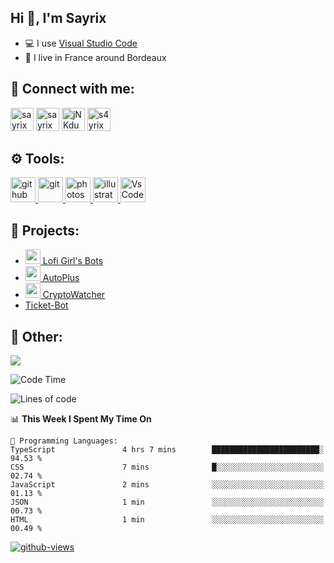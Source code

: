 ## Hi 👋, I'm Sayrix

- 💻 I use [Visual Studio Code](https://code.visualstudio.com/)
- 🥖 I live in France around Bordeaux

## 🔗 Connect with me:
<p align="left">
<a href="https://twitter.com/Sayrix_"><img src="https://i.imgur.com/zVwbWwf.png" alt="sayrix" width="37" height="37" /></a> 
<a href="https://www.youtube.com/c/sayrix"><img src="https://i.imgur.com/qZBU7AO.png" alt="sayrix" width="37"  height="37" /></a> 
<a href="https://discord.gg/VasYV6MEJy"><img src="https://i.imgur.com/nsVOefF.png" alt="jNKdusJ" width="37" height="37" /></a>
<a href="https://www.twitch.tv/s4yrix"><img src="https://i.imgur.com/0pAkilW.png" alt="s4yrix" width="37" height="37" /></a>
</p>

## ⚙️ Tools:
<p align="left"> <a href="https://github.com/" target="_blank"> <img src="https://raw.githubusercontent.com/coderjojo/coderjojo/master/img/github.svg" alt="github" width="40" height="40"/> </a> <a href="https://git-scm.com/" target="_blank"> <img src="https://www.vectorlogo.zone/logos/git-scm/git-scm-icon.svg" alt="git" width="40" height="40"/> </a> <a href="https://www.photoshop.com/en" target="_blank"> <img src="https://upload.wikimedia.org/wikipedia/commons/a/af/Adobe_Photoshop_CC_icon.svg" alt="photoshop" width="40" height="40"/> </a> <a href="https://www.adobe.com/in/products/illustrator.html" target="_blank"> <img src="https://upload.wikimedia.org/wikipedia/commons/f/fb/Adobe_Illustrator_CC_icon.svg" alt="illustrator" width="40" height="40"/> </a> <a href="https://code.visualstudio.com/" target="_blank"> <img src="https://upload.wikimedia.org/wikipedia/commons/9/9a/Visual_Studio_Code_1.35_icon.svg" alt="VsCode" width="40" height="40"/> </a></p>

## 🚩 Projects:
- [<img src="https://cdn.discordapp.com/avatars/634818840542445580/c4602b4b2c327228e903ab6f99e059ed.png" width="24"/> Lofi Girl's Bots](https://bot.lofigirl.com)
- [<img src="https://autoplus.gg/autoplus.png" width="24"/> AutoPlus](https://autoplus.gg)
- [<img src="https://cdn.discordapp.com/avatars/956586999102472222/1f31a078427e78086c174921237ced67.png" width="24"/> CryptoWatcher](https://top.gg/bot/956586999102472222)
- [Ticket-Bot](https://github.com/Sayrix/ticket-bot)

## 📜 Other:

<img src="https://lanyard-profile-readme.vercel.app/api/629031362351071252">

<!--START_SECTION:waka-->
![Code Time](http://img.shields.io/badge/Code%20Time-1%2C435%20hrs%2051%20mins-blue)

![Lines of code](https://img.shields.io/badge/From%20Hello%20World%20I%27ve%20Written-274.6%20thousand%20lines%20of%20code-blue)

📊 **This Week I Spent My Time On** 

```text
💬 Programming Languages: 
TypeScript               4 hrs 7 mins        ████████████████████████░   94.53 % 
CSS                      7 mins              █░░░░░░░░░░░░░░░░░░░░░░░░   02.74 % 
JavaScript               2 mins              ░░░░░░░░░░░░░░░░░░░░░░░░░   01.13 % 
JSON                     1 min               ░░░░░░░░░░░░░░░░░░░░░░░░░   00.73 % 
HTML                     1 min               ░░░░░░░░░░░░░░░░░░░░░░░░░   00.49 % 
```


<!--END_SECTION:waka-->

[![github-views](https://komarev.com/ghpvc/?username=sayrix&color=blue)](https://github.com/Sayrix)
